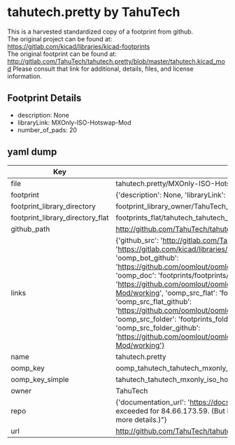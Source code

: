 # tahutech.pretty by TahuTech  
This is a harvested standardized copy of a footprint from github.  
The original project can be found at:  
https://gitlab.com/kicad/libraries/kicad-footprints  
The original footprint can be found at:
http://gitlab.com/TahuTech/tahutech.pretty/blob/master/tahutech.kicad_mod
Please consult that link for additional, details, files, and license information.  
## Footprint Details
* description: None  
* libraryLink: MXOnly-ISO-Hotswap-Mod  
* number_of_pads: 20  
## yaml dump  
| Key | Value |  
| --- | --- |  
| file | tahutech.pretty/MXOnly-ISO-Hotswap-Mod.kicad_mod |  
| footprint | {'description': None, 'libraryLink': 'MXOnly-ISO-Hotswap-Mod', 'number_of_pads': 20} |  
| footprint_library_directory | footprint_library_owner/TahuTech_tahutech.pretty |  
| footprint_library_directory_flat | footprints_flat/tahutech_tahutech_mxonly_iso_hotswap_mod/working |  
| github_path | http://github.com/TahuTech/tahutech.pretty/blob/master/MXOnly-ISO-Hotswap-Mod.kicad_mod |  
| links | {'github_src': 'http://gitlab.com/TahuTech/tahutech.pretty/blob/master/tahutech.kicad_mod', 'github_src_repo': 'https://gitlab.com/kicad/libraries/kicad-footprints', 'oomp_bot': 'footprints/tahutech_tahutech_mxonly_iso_hotswap_mod/working', 'oomp_bot_github': 'https://github.com/oomlout/oomlout_oomp_footprint_bot/tree/main/footprints/tahutech_tahutech_mxonly_iso_hotswap_mod/working', 'oomp_doc': 'footprints/footprints/TahuTech/tahutech/MXOnly-ISO-Hotswap-Mod/working/', 'oomp_doc_github': 'https://github.com/oomlout/oomlout_oomp_footprint_doc/tree/main/footprints/footprints/TahuTech/tahutech/MXOnly-ISO-Hotswap-Mod/working', 'oomp_src_flat': 'footprints_flat/footprints_flat/tahutech_tahutech_mxonly_iso_hotswap_mod/working', 'oomp_src_flat_github': 'https://github.com/oomlout/oomlout_oomp_footprint_src/tree/main/footprints_flat/tahutech_tahutech_mxonly_iso_hotswap_mod/working', 'oomp_src_folder': 'footprints_folder/footprints_folder/TahuTech/tahutech/MXOnly-ISO-Hotswap-Mod/working', 'oomp_src_folder_github': 'https://github.com/oomlout/oomlout_oomp_footprint_src/tree/main/footprints_folder/TahuTech/tahutech/MXOnly-ISO-Hotswap-Mod/working'} |  
| name | tahutech.pretty |  
| oomp_key | oomp_tahutech_tahutech_mxonly_iso_hotswap_mod |  
| oomp_key_simple | tahutech_tahutech_mxonly_iso_hotswap_mod |  
| owner | TahuTech |  
| repo | {'documentation_url': 'https://docs.github.com/rest/overview/resources-in-the-rest-api#rate-limiting', 'message': "API rate limit exceeded for 84.66.173.59. (But here's the good news: Authenticated requests get a higher rate limit. Check out the documentation for more details.)"} |  
| url | http://github.com/TahuTech/tahutech.pretty |  

